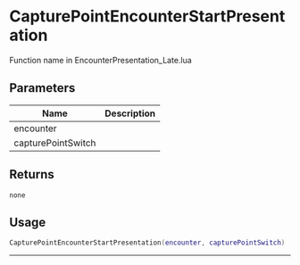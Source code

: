 # CapturePointEncounterStartPresentation

Function name in EncounterPresentation_Late.lua

## Parameters

| Name               | Description |
| ------------------ | ----------- |
| encounter          |             |
| capturePointSwitch |             |

## Returns

`none`

## Usage

```lua
CapturePointEncounterStartPresentation(encounter, capturePointSwitch)
```

---
